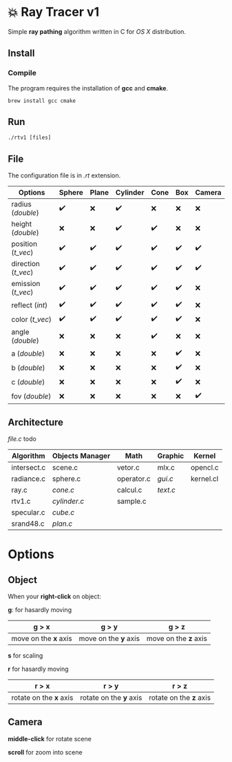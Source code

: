 # 💥 Ray Tracer v1

Simple **ray pathing** algorithm written in C for _OS X_ distribution.

## Install

### Compile

The program requires the installation of **gcc** and **cmake**.

```shell
brew install gcc cmake
```
## Run

```shell
./rtv1 [files]
```

## File

The configuration file is in _.rt_ extension.

| Options       	   | Sphere 	 | Plane  	| Cylinder	| Cone	| Box	  | Camera	|
| ------------------ | --------- | -------- | --------- | ----- | ----- | ------- |
| radius (_double_)	 | ✔️		     | ❌   		| ✔️		    | ❌	  | ❌	  | ❌      |
| height (_double_)	 | ❌		     | ❌		    | ✔️ 	    	| ✔️  	| ❌  	| ❌  		|
| position (_t_vec_) | ✔️		     | ✔️		    | ✔️		    | ✔️	  | ✔️	  | ✔️     |
| direction (_t_vec_)| ✔️		 | ✔️		| ✔️		| ✔️	| ✔️	| ✔️		|
| emission (_t_vec_) | ✔️		 | ✔️		| ✔️		| ✔️	| ✔️	| ❌		|
| reflect (_int_)    | ✔️		 | ✔️		| ✔️		| ✔️	| ✔️	| ❌		|
| color (_t_vec_)	 | ✔️		 | ✔️		| ✔️		| ✔️	| ✔️	| ❌		|
| angle (_double_)	 | ❌		 | ❌		| ❌		| ✔️	| ❌	| ❌		|
| a (_double_)		 | ❌		 | ❌		| ❌		| ❌	| ✔️	| ❌		|
| b (_double_)		 | ❌		 | ❌		| ❌		| ❌	| ✔️	| ❌		|
| c (_double_)		 | ❌		 | ❌		| ❌		| ❌	| ✔️	| ❌		|
| fov (_double_)	 | ❌		 | ❌		| ❌		| ❌	| ❌	| ✔️		|

## Architecture

_file.c_ todo

| Algorithm     | Objects Manager   | Math         | Graphic   | Kernel     |
| ------------- | ----------------- | ------------ | --------- | ---------- |
| intersect.c   | scene.c           | vetor.c      | mlx.c     | opencl.c   |
| radiance.c    | sphere.c          | operator.c   | _gui.c_   | kernel.cl  |
| ray.c         | _cone.c_          | calcul.c     | _text.c_  |            |
| rtv1.c        | _cylinder.c_      | sample.c     |           |            |
| specular.c    | _cube.c_          |              |           |            |
| srand48.c     | _plan.c_          |              |           |            |

# Options

## Object

When your **right-click** on object:

**g**: for hasardly moving

| g > x                  | g > y                  | g > z                  |
| ---------------------- | ---------------------- | ---------------------- |
| move on the **x** axis | move on the **y** axis | move on the **z** axis |

**s** for scaling

**r** for hasardly moving

| r > x                    | r > y                    | r > z                    |
| ------------------------ | ------------------------ | ------------------------ |
| rotate on the **x** axis | rotate on the **y** axis | rotate on the **z** axis |

## Camera

**middle-click** for rotate scene

**scroll** for zoom into scene
